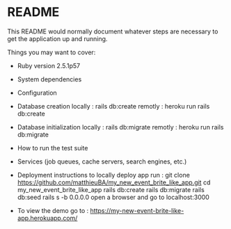 # README

This README would normally document whatever steps are necessary to get the
application up and running.

Things you may want to cover:

* Ruby version
2.5.1p57
* System dependencies

* Configuration

* Database creation
locally : rails db:create
remotly : heroku run rails db:create
* Database initialization
locally : rails db:migrate
remotly : heroku run rails db:migrate
* How to run the test suite

* Services (job queues, cache servers, search engines, etc.)

* Deployment instructions
to locally deploy app run : 
git clone https://github.com/matthieuBA/my_new_event_brite_like_app.git
cd my_new_event_brite_like_app
rails db:create
rails db:migrate
rails db:seed
rails s -b 0.0.0.0
open a browser and go to localhost:3000



* To view the demo go to :
https://my-new-event-brite-like-app.herokuapp.com/
